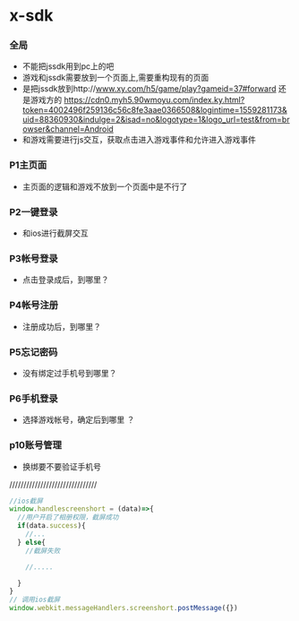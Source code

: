 # x-sdk

### 全局
* 不能把jssdk用到pc上的吧
* 游戏和jssdk需要放到一个页面上,需要重构现有的页面 
* 是把jssdk放到http://www.xy.com/h5/game/play?gameid=37#forward 还是游戏方的
https://cdn0.myh5.90wmoyu.com/index.ky.html?token=4002496f259136c56c8fe3aae0366508&logintime=1559281173&uid=88360930&indulge=2&isad=no&logotype=1&logo_url=test&from=browser&channel=Android
* 和游戏需要进行js交互，获取点击进入游戏事件和允许进入游戏事件

### P1主页面
* 主页面的逻辑和游戏不放到一个页面中是不行了

### P2一键登录
* 和ios进行截屏交互

### P3帐号登录
* 点击登录成后，到哪里？

### P4帐号注册
* 注册成功后，到哪里？

### P5忘记密码
* 没有绑定过手机号到哪里？

### P6手机登录
* 选择游戏帐号，确定后到哪里 ？

### p10账号管理
* 换绑要不要验证手机号


///////////////////////////////


```js
//ios截屏
window.handlescreenshort = (data)=>{
  //用户开启了相册权限，截屏成功
  if(data.success){
    //...
  } else{
    //截屏失败

    //.....

  }
}
// 调用ios截屏
window.webkit.messageHandlers.screenshort.postMessage({})

```

